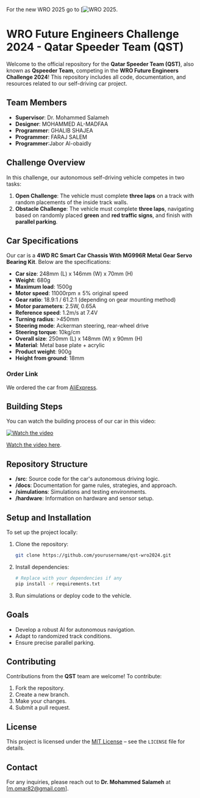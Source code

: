 For the new WRO 2025 go to [![WRO 2025](https://github.com/momar82/QSTSS_WRO2024).


# WRO Future Engineers Challenge 2024 - Qatar Speeder Team (QST)

Welcome to the official repository for the **Qatar Speeder Team (QST)**, also known as **Qspeeder Team**, competing in the **WRO Future Engineers Challenge 2024**! This repository includes all code, documentation, and resources related to our self-driving car project.

## Team Members
- **Supervisor**: Dr. Mohammed Salameh
- **Designer**: MOHAMMED AL-MADFAA
- **Programmer**: GHALIB SHAJEA
- **Programmer**: FARAJ SALEM
- **Programmer**:Jabor Al-obaidly


## Challenge Overview
In this challenge, our autonomous self-driving vehicle competes in two tasks:

1. **Open Challenge**: The vehicle must complete **three laps** on a track with random placements of the inside track walls.
2. **Obstacle Challenge**: The vehicle must complete **three laps**, navigating based on randomly placed **green** and **red traffic signs**, and finish with **parallel parking**.

## Car Specifications
Our car is a **4WD RC Smart Car Chassis With MG996R Metal Gear Servo Bearing Kit**. Below are the specifications:

- **Car size**: 248mm (L) x 146mm (W) x 70mm (H)
- **Weight**: 680g
- **Maximum load**: 1500g
- **Motor speed**: 11000rpm ± 5% original speed
- **Gear ratio**: 18.9:1 / 61.2:1 (depending on gear mounting method)
- **Motor parameters**: 2.5W, 0.65A
- **Reference speed**: 1.2m/s at 7.4V
- **Turning radius**: >450mm
- **Steering mode**: Ackerman steering, rear-wheel drive
- **Steering torque**: 10kg/cm
- **Overall size**: 250mm (L) x 148mm (W) x 90mm (H)
- **Material**: Metal base plate + acrylic
- **Product weight**: 900g
- **Height from ground**: 18mm

### Order Link
We ordered the car from [AliExpress](https://www.aliexpress.com/item/32859666766.html?spm=a2g0o.productlist.main.27.39076c69UVcshN&algo_pvid=dce77b20-d8b2-41ae-a3a9-be5041f30d91&algo_exp_id=dce77b20-d8b2-41ae-a3a9-be5041f30d91-13&pdp_npi=4%40dis%21QAR%21155.51%21147.74%21%21%2141.21%2139.15%21%4021410f5a17260843242874151eb87d%2165344686276%21sea%21QA%21230620673%21X&curPageLogUid=BhqL5u56h21V&utparam-url=scene%3Asearch%7Cquery_from%3A).

## Building Steps
You can watch the building process of our car in this video:

[![Watch the video](https://img.youtube.com/vi/7046VVIshmE/0.jpg)](https://youtu.be/7046VVIshmE)

[Watch the video here](https://youtu.be/7046VVIshmE).

## Repository Structure
- **/src**: Source code for the car's autonomous driving logic.
- **/docs**: Documentation for game rules, strategies, and approach.
- **/simulations**: Simulations and testing environments.
- **/hardware**: Information on hardware and sensor setup.

## Setup and Installation
To set up the project locally:
1. Clone the repository:
    ```bash
    git clone https://github.com/yourusername/qst-wro2024.git
    ```
2. Install dependencies:
    ```bash
    # Replace with your dependencies if any
    pip install -r requirements.txt
    ```
3. Run simulations or deploy code to the vehicle.

## Goals
- Develop a robust AI for autonomous navigation.
- Adapt to randomized track conditions.
- Ensure precise parallel parking.

## Contributing
Contributions from the **QST** team are welcome! To contribute:
1. Fork the repository.
2. Create a new branch.
3. Make your changes.
4. Submit a pull request.

## License
This project is licensed under the [MIT License](LICENSE) – see the `LICENSE` file for details.

## Contact
For any inquiries, please reach out to **Dr. Mohammed Salameh** at [m.omar82@gmail.com].
